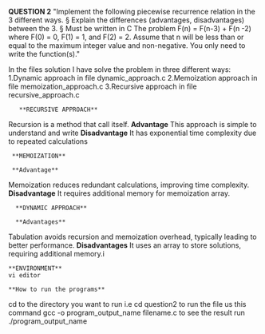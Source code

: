 
  **QUESTION 2**
"Implement the following piecewise recurrence relation in the 3 different ways.
§ Explain the differences (advantages, disadvantages) between the 3.
§ Must be written in C
The problem
F(n) = F(n-3) + F(n -2) where F(0) = 0, F(1) = 1, and F(2) = 2. Assume that n will be less than or equal to the maximum integer value and non-negative. You only need to write the function(s)."

In the files solution I have solve the problem in three different ways:
      1.Dynamic approach in file dynamic_approach.c
      2.Memoization approach in file memoization_approach.c
      3.Recursive approach in file recursive_approach.c

       **RECURSIVE APPROACH**
Recursion is a method that call itself.
      **Advantage**
This approach is simple to understand and write
      **Disadvantage**
It has exponential time complexity due to repeated calculations


     **MEMOIZATION**

     **Advantage**
 Memoization reduces redundant calculations, improving time complexity.
     **Disadvantage**
It requires additional memory for memoization array.

      **DYNAMIC APPROACH**

      **Advantages**
Tabulation avoids recursion and memoization overhead, typically leading to better performance.
      **Disadvantages**
It uses an array to store solutions, requiring additional memory.i

    **ENVIRONMENT**
    vi editor

    **How to run the programs**
cd to the directory you want to run i.e cd question2
to run the file us this command gcc -o program_output_name filename.c
to see the result run ./program_output_name
